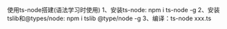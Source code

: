 使用ts-node搭建(语法学习时使用)
  1、安装ts-node: npm i ts-node -g
  2、安装tslib和@types/node: npm i tslib @type/node -g
  3、编译：ts-node xxx.ts
